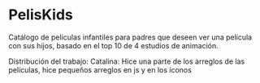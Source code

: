 
# PelisKids
Catálogo de películas infantiles para padres que deseen ver una película con sus hijos, basado en el top 10 de 4 estudios de animación.

Distribución del trabajo:
Catalina: Hice una parte de los arreglos de las películas, hice pequeños arreglos en js y en los íconos

